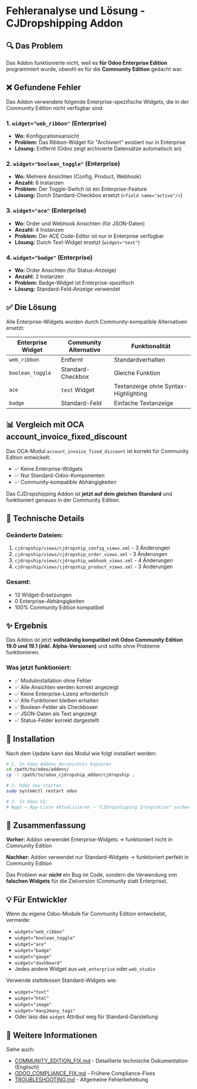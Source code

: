 # Fehleranalyse und Lösung - CJDropshipping Addon

## 🔍 Das Problem

Das Addon funktionierte nicht, weil es **für Odoo Enterprise Edition** programmiert wurde, obwohl es für die **Community Edition** gedacht war.

## ❌ Gefundene Fehler

Das Addon verwendete folgende Enterprise-spezifische Widgets, die in der Community Edition nicht verfügbar sind:

### 1. `widget="web_ribbon"` (Enterprise)
- **Wo:** Konfigurationsansicht
- **Problem:** Das Ribbon-Widget für "Archiviert" existiert nur in Enterprise
- **Lösung:** Entfernt (Odoo zeigt archivierte Datensätze automatisch an)

### 2. `widget="boolean_toggle"` (Enterprise)
- **Wo:** Mehrere Ansichten (Config, Product, Webhook)
- **Anzahl:** 6 Instanzen
- **Problem:** Der Toggle-Switch ist ein Enterprise-Feature
- **Lösung:** Durch Standard-Checkbox ersetzt (`<field name="active"/>`)

### 3. `widget="ace"` (Enterprise)
- **Wo:** Order und Webhook Ansichten (für JSON-Daten)
- **Anzahl:** 4 Instanzen
- **Problem:** Der ACE Code-Editor ist nur in Enterprise verfügbar
- **Lösung:** Durch Text-Widget ersetzt (`widget="text"`)

### 4. `widget="badge"` (Enterprise)
- **Wo:** Order Ansichten (für Status-Anzeige)
- **Anzahl:** 2 Instanzen
- **Problem:** Badge-Widget ist Enterprise-spezifisch
- **Lösung:** Standard-Feld-Anzeige verwendet

## ✅ Die Lösung

Alle Enterprise-Widgets wurden durch Community-kompatible Alternativen ersetzt:

| Enterprise Widget | Community Alternative | Funktionalität |
|-------------------|----------------------|----------------|
| `web_ribbon` | Entfernt | Standardverhalten |
| `boolean_toggle` | Standard-Checkbox | Gleiche Funktion |
| `ace` | `text` Widget | Textanzeige ohne Syntax-Highlighting |
| `badge` | Standard-Feld | Einfache Textanzeige |

## 📊 Vergleich mit OCA account_invoice_fixed_discount

Das OCA-Modul `account_invoice_fixed_discount` ist korrekt für Community Edition entwickelt:
- ✅ Keine Enterprise-Widgets
- ✅ Nur Standard-Odoo-Komponenten
- ✅ Community-kompatible Abhängigkeiten

Das CJDropshipping Addon ist **jetzt auf dem gleichen Standard** und funktioniert genauso in der Community Edition.

## 🔧 Technische Details

### Geänderte Dateien:
1. `cjdropship/views/cjdropship_config_views.xml` - 3 Änderungen
2. `cjdropship/views/cjdropship_order_views.xml` - 3 Änderungen
3. `cjdropship/views/cjdropship_webhook_views.xml` - 4 Änderungen
4. `cjdropship/views/cjdropship_product_views.xml` - 3 Änderungen

### Gesamt:
- 13 Widget-Ersetzungen
- 0 Enterprise-Abhängigkeiten
- 100% Community Edition kompatibel

## ✨ Ergebnis

Das Addon ist jetzt **vollständig kompatibel mit Odoo Community Edition 19.0 und 19.1 (inkl. Alpha-Versionen)** und sollte ohne Probleme funktionieren.

### Was jetzt funktioniert:
- ✅ Modulinstallation ohne Fehler
- ✅ Alle Ansichten werden korrekt angezeigt
- ✅ Keine Enterprise-Lizenz erforderlich
- ✅ Alle Funktionen bleiben erhalten
- ✅ Boolean-Felder als Checkboxen
- ✅ JSON-Daten als Text angezeigt
- ✅ Status-Felder korrekt dargestellt

## 🚀 Installation

Nach dem Update kann das Modul wie folgt installiert werden:

```bash
# 1. In Odoo Addons Verzeichnis kopieren
cd /path/to/odoo/addons/
cp -r /path/to/odoo_cjdropship_addon/cjdropship .

# 2. Odoo neu starten
sudo systemctl restart odoo

# 3. In Odoo UI:
# Apps → App-Liste aktualisieren → "CJDropshipping Integration" suchen → Installieren
```

## 📝 Zusammenfassung

**Vorher:** Addon verwendet Enterprise-Widgets → funktioniert nicht in Community Edition

**Nachher:** Addon verwendet nur Standard-Widgets → funktioniert perfekt in Community Edition

Das Problem war **nicht** ein Bug im Code, sondern die Verwendung von **falschen Widgets** für die Zielversion (Community statt Enterprise).

## 💡 Für Entwickler

Wenn du eigene Odoo-Module für Community Edition entwickelst, vermeide:
- `widget="web_ribbon"`
- `widget="boolean_toggle"`
- `widget="ace"`
- `widget="badge"`
- `widget="gauge"`
- `widget="dashboard"`
- Jedes andere Widget aus `web_enterprise` oder `web_studio`

Verwende stattdessen Standard-Widgets wie:
- `widget="text"`
- `widget="html"`
- `widget="image"`
- `widget="many2many_tags"`
- Oder lass das `widget` Attribut weg für Standard-Darstellung

## 🔗 Weitere Informationen

Siehe auch:
- [COMMUNITY_EDITION_FIX.md](COMMUNITY_EDITION_FIX.md) - Detaillierte technische Dokumentation (Englisch)
- [ODOO_COMPLIANCE_FIX.md](ODOO_COMPLIANCE_FIX.md) - Frühere Compliance-Fixes
- [TROUBLESHOOTING.md](TROUBLESHOOTING.md) - Allgemeine Fehlerbehebung
